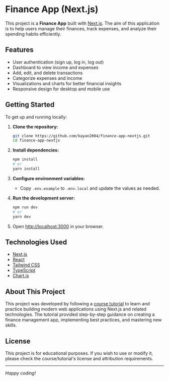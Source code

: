 # Finance App (Next.js)

This project is a **Finance App** built with [Next.js](https://nextjs.org/). The aim of this application is to help users manage their finances, track expenses, and analyze their spending habits efficiently.

## Features

- User authentication (sign up, log in, log out)
- Dashboard to view income and expenses
- Add, edit, and delete transactions
- Categorize expenses and income
- Visualizations and charts for better financial insights
- Responsive design for desktop and mobile use

## Getting Started

To get up and running locally:

1. **Clone the repository:**
   ```bash
   git clone https://github.com/kayan2004/finance-app-nextjs.git
   cd finance-app-nextjs
   ```

2. **Install dependencies:**
   ```bash
   npm install
   # or
   yarn install
   ```

3. **Configure environment variables:**
   - Copy `.env.example` to `.env.local` and update the values as needed.

4. **Run the development server:**
   ```bash
   npm run dev
   # or
   yarn dev
   ```

5. Open [http://localhost:3000](http://localhost:3000) in your browser.

## Technologies Used

- [Next.js](https://nextjs.org/)
- [React](https://react.dev/)
- [Tailwind CSS](https://tailwindcss.com/) 
- [TypeScript](https://www.typescriptlang.org/) 
- [Chart.js](https://www.chartjs.org/) 

## About This Project

This project was developed by following a [course tutorial](#https://www.udemy.com/course/master-nextjs-full-stack) to learn and practice building modern web applications using Next.js and related technologies. The tutorial provided step-by-step guidance on creating a finance management app, implementing best practices, and mastering new skills.

## License

This project is for educational purposes. If you wish to use or modify it, please check the course/tutorial's license and attribution requirements.

---

*Happy coding!*
